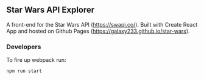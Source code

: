 ## Star Wars API Explorer

A front-end for the Star Wars API (https://swapi.co/). Built with Create React App and hosted on Github Pages (https://galaxy233.github.io/star-wars).

### Developers

To fire up webpack run:
```
npm run start
```
